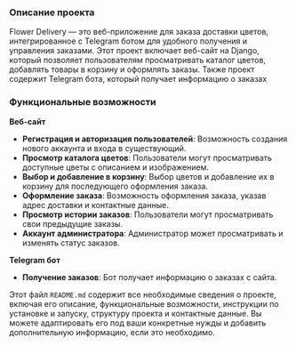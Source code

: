 ### **Описание проекта**

Flower Delivery — это веб-приложение для заказа доставки цветов, интегрированное с Telegram ботом для удобного получения и управления заказами. Этот проект включает веб-сайт на Django, который позволяет пользователям просматривать каталог цветов, добавлять товары в корзину и оформлять заказы. Также проект содержит Telegram бота, который получает информацию о заказах

### **Функциональные возможности**

**Веб-сайт**

- **Регистрация и авторизация пользователей**: Возможность создания нового аккаунта и входа в существующий.
- **Просмотр каталога цветов**: Пользователи могут просматривать доступные цветы с описанием и изображением.
- **Выбор и добавление в корзину**: Выбор цветов и добавление их в корзину для последующего оформления заказа.
- **Оформление заказа**: Возможность оформления заказа, указав адрес доставки и контактные данные.
- **Просмотр истории заказов**: Пользователи могут просматривать свои предыдущие заказы.
- **Аккаунт администратора**: Администратор может просматривать и изменять статус заказов.

**Telegram бот**

- **Получение заказов**: Бот получает информацию о заказах c сайта.


Этот файл `README.md` содержит все необходимые сведения о проекте, включая его описание, функциональные возможности, инструкции по установке и запуску, структуру проекта и контактные данные. 
Вы можете адаптировать его под ваши конкретные нужды и добавить дополнительную информацию, если это необходимо.
